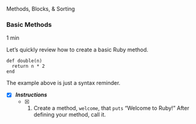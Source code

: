 Methods, Blocks, & Sorting

### Basic Methods

1 min

Let’s quickly review how to create a basic Ruby method.

```
def double(n)
  return n * 2
end
```

The example above is just a syntax reminder.

- [x] ***Instructions***
    - [x] 1. Create a method, `welcome`, that `puts` “Welcome to Ruby!” After defining your method, call it.